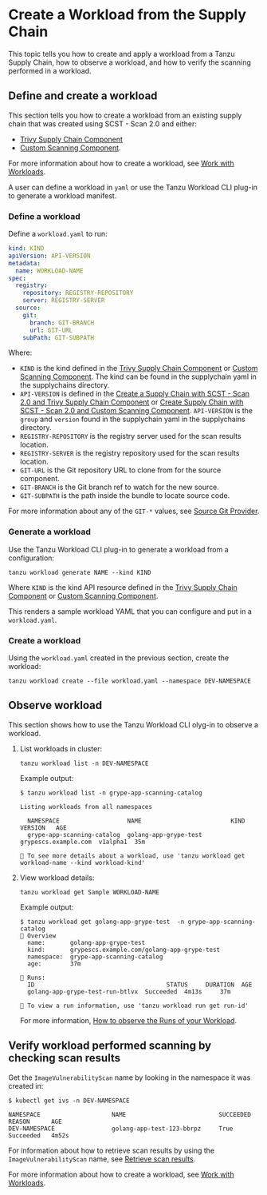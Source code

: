 # Create a Workload from the Supply Chain

This topic tells you how to create and apply a workload from a Tanzu Supply Chain, how to observe a
workload, and how to verify the scanning performed in a workload.

## <a id="define-and-create-wl"></a> Define and create a workload

This section tells you how to create a workload from an existing supply chain that was created using SCST - Scan 2.0 and either:

- [Trivy Supply Chain Component](create-supply-chain-with-app-scanning.hbs.md#scan-2.0-and-trivy) 
- [Custom Scanning Component](create-supply-chain-with-app-scanning.hbs.md#scan-2.0-and-custom-scanning).

For more information about how to create a workload, see [Work with Workloads](../../supply-chain/development/how-to/discover-workloads.hbs.md).

A user can define a workload in `yaml` or use the Tanzu Workload CLI plug-in to generate a workload manifest.

### <a id="define-workload"></a> Define a workload

Define a `workload.yaml` to run:

```yaml
kind: KIND
apiVersion: API-VERSION
metadata:
  name: WORKLOAD-NAME
spec:
  registry:
    repository: REGISTRY-REPOSITORY
    server: REGISTRY-SERVER
  source:
    git:
      branch: GIT-BRANCH
      url: GIT-URL
    subPath: GIT-SUBPATH
```

Where:

- `KIND` is the kind defined in the [Trivy Supply Chain Component](create-supply-chain-with-app-scanning.hbs.md#scan-2.0-and-trivy) or [Custom Scanning Component](create-supply-chain-with-app-scanning.hbs.md#scan-2.0-and-custom-scanning). The kind can be found in the supplychain yaml in the supplychains directory.
- `API-VERSION` is defined in the [Create a Supply Chain with SCST - Scan 2.0 and Trivy Supply Chain Component](create-supply-chain-with-app-scanning.hbs.md#create-a-supply-chain-with-scst---scan-20-and-trivy-supply-chain-component) or [Create Supply Chain with SCST - Scan 2.0 and Custom Scanning Component](create-supply-chain-with-app-scanning.hbs.md#create-supply-chain-with-scst---scan-20-and-custom-scanning-component). `API-VERSION` is the `group` and `version` found in the supplychain yaml in the supplychains directory.
- `REGISTRY-REPOSITORY` is the registry server used for the scan results location.
- `REGISTRY-SERVER` is the registry repository used for the scan results location.
- `GIT-URL` is the Git repository URL to clone from for the source component.
- `GIT-BRANCH` is the Git branch ref to watch for the new source.
- `GIT-SUBPATH` is the path inside the bundle to locate source code.

For more information about any of the `GIT-*` values, see [Source Git Provider](../../supply-chain/reference/catalog/about.hbs.md#source-git-provider).

### <a id="generate-workload"></a> Generate a workload

Use the Tanzu Workload CLI plug-in to generate a workload from a configuration:

```console
tanzu workload generate NAME --kind KIND
```

Where `KIND` is the kind API resource defined in the [Trivy Supply Chain Component](create-supply-chain-with-app-scanning.hbs.md#scan-2.0-and-trivy) or [Custom Scanning Component](create-supply-chain-with-app-scanning.hbs.md#scan-2.0-and-custom-scanning).

This renders a sample workload YAML that you can configure and put in a `workload.yaml`.

### <a id="create-workload"></a> Create a workload

Using the `workload.yaml` created in the previous section, create the workload:

```console
tanzu workload create --file workload.yaml --namespace DEV-NAMESPACE
```

## <a id="observe-workload"></a> Observe workload

This section shows how to use the Tanzu Workload CLI olyg-in to observe a workload.

1. List workloads in cluster:

    ```console
    tanzu workload list -n DEV-NAMESPACE
    ```

    Example output:

    ```console
    $ tanzu workload list -n grype-app-scanning-catalog

    Listing workloads from all namespaces

      NAMESPACE                   NAME                         KIND                  VERSION   AGE
      grype-app-scanning-catalog  golang-app-grype-test  grypescs.example.com  v1alpha1  35m

    🔎 To see more details about a workload, use 'tanzu workload get workload-name --kind workload-kind'
    ```

2. View workload details:

    ```console
    tanzu workload get Sample WORKLOAD-NAME
    ```

    Example output:

    ```console
    $ tanzu workload get golang-app-grype-test  -n grype-app-scanning-catalog
    📡 Overview
      name:       golang-app-grype-test
      kind:       grypescs.example.com/golang-app-grype-test
      namespace:  grype-app-scanning-catalog
      age:        37m

    🏃 Runs:
      ID                                     STATUS     DURATION  AGE
      golang-app-grype-test-run-btlvx  Succeeded  4m13s     37m

    🔎 To view a run information, use 'tanzu workload run get run-id'
    ```

    For more information, [How to observe the Runs of your Workload](../../supply-chain/development/how-to/discover-workloads.hbs.md).

## <a id="verify-workload-scanning"></a>Verify workload performed scanning by checking scan results

Get the `ImageVulnerabilityScan` name by looking in the namespace it was created in:

```console
$ kubectl get ivs -n DEV-NAMESPACE

NAMESPACE                    NAME                          SUCCEEDED   REASON      AGE
DEV-NAMESPACE                golang-app-test-123-bbrpz     True        Succeeded   4m52s
```

For information about how to retrieve scan results by using the `ImageVulnerabilityScan` name, see [Retrieve scan results](../verify-app-scanning.hbs.md#retrieve-scan-results).

For more information about how to create a workload, see [Work with Workloads](../../supply-chain/development/how-to/discover-workloads.hbs.md).
